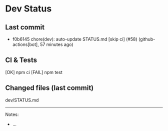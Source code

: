 # Dev Status

## Last commit
- f0b6145 chore(dev): auto-update STATUS.md [skip ci] (#58) (github-actions[bot], 57 minutes ago)
## CI & Tests
[OK] npm ci
[FAIL] npm test

## Changed files (last commit)
dev/STATUS.md

---
Notes:
- ...
